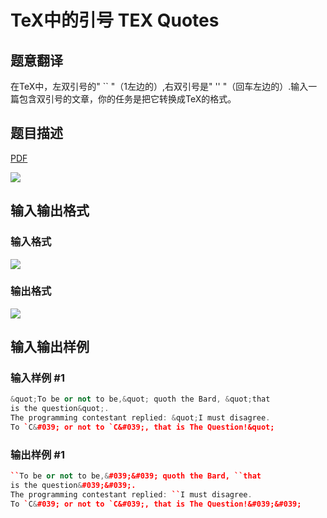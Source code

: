 # TeX中的引号 TEX Quotes

## 题意翻译

在TeX中，左双引号的" `` "（1左边的）,右双引号是" '' "（回车左边的）.输入一篇包含双引号的文章，你的任务是把它转换成TeX的格式。

## 题目描述

[problemUrl]: https://uva.onlinejudge.org/index.php?option=com_onlinejudge&Itemid=8&category=4&page=show_problem&problem=208

[PDF](https://uva.onlinejudge.org/external/2/p272.pdf)

![](https://cdn.luogu.com.cn/upload/vjudge_pic/UVA272/0fce0e3177cfdb6d5d3453630ac5eab0f1a14430.png)

## 输入输出格式

### 输入格式

![](https://cdn.luogu.com.cn/upload/vjudge_pic/UVA272/0843b9d54f30773cb13e76df7b2b3968e0153c38.png)

### 输出格式

![](https://cdn.luogu.com.cn/upload/vjudge_pic/UVA272/fcbd56c2ae470e5c71904e1ee66528bfb6ac13e6.png)

## 输入输出样例

### 输入样例 #1

```cpp
&quot;To be or not to be,&quot; quoth the Bard, &quot;that
is the question&quot;.
The programming contestant replied: &quot;I must disagree.
To `C&#039; or not to `C&#039;, that is The Question!&quot;
```


### 输出样例 #1

```cpp
``To be or not to be,&#039;&#039; quoth the Bard, ``that
is the question&#039;&#039;.
The programming contestant replied: ``I must disagree.
To `C&#039; or not to `C&#039;, that is The Question!&#039;&#039;
```


